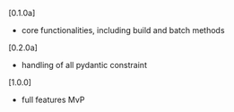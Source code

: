 [0.1.0a]
- core functionalities, including build and batch methods

[0.2.0a]
- handling of all pydantic constraint

[1.0.0]
- full features MvP
